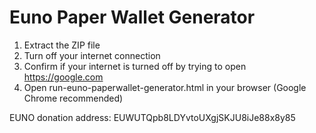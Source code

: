 # Euno Paper Wallet Generator

1. Extract the ZIP file
2. Turn off your internet connection
3. Confirm if your internet is turned off by trying to open https://google.com
4. Open run-euno-paperwallet-generator.html in your browser (Google Chrome recommended)

EUNO donation address: EUWUTQpb8LDYvtoUXgjSKJU8iJe88x8y85
